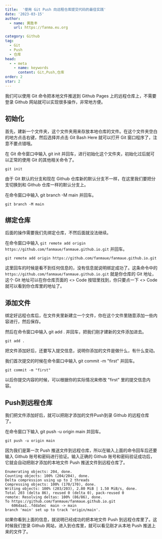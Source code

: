 ```yaml
---
title:  '使用 Git Push 向远程仓库提交代码的最佳实践'
date: '2023-03-15'
author: 
  - name: 黄胜丰
    url: https://fanma.eu.org

category: Github
tag:
  - Git
  - Push
  - 仓库
head:
  - - meta
    - name: keywords
      content: Git,Push,仓库
order: 2
star: 2
---
```


我们可以使用 Git 命令把本地文件推送到 Github Pages 上的远程仓库上，不需要登录 Github 网站就可以实现很多操作，非常地方便。

## 初始化

首先，建新一个文件夹，这个文件夹用来存放本地仓库的文件。在这个文件夹空白的地方点击右键，然后选择并点击 Git Bash Here 就可以打开 Git 窗口程序了，注意不要点错哦。

在 Git 命令窗口中输入 git init 并回车，进行初始化这个文件夹，初始化过后就可以正常的使用 Git 的其他相关命令了。

``` git
git init
```

由于 Git 默认的分支和现在 Github 仓库新的默认分支不一样，在这里我们要把分支切换到和 Github 仓库一样的默认分支上。

在命令窗口中输入 git branch -M main 并回车。

``` git
git branch -M main
```
## 绑定仓库

后面的操作需要我们先绑定仓库，不然后面就没法继续。

在命令窗口中输入 `git remote add origin https://github.com/fanmaue/fanmaue.github.io.git` 并回车。

``` git
git remote add origin https://github.com/fanmaue/fanmaue.github.io.git
```
这里回车的时候是看不到任何信息的，没有信息就说明绑定成功了。这条命令中的 `https://github.com/fanmaue/fanmaue.github.io.git` 就是你仓库的 Git 地址，这个 Git 地址可以在你仓库页面的 <> Code 按钮里找到，你只要点一下 <> Code 就可以看到你仓库里的地址了。

## 添加文件

绑定好远程仓库后，在文件夹里新建立一个文件，你在这个文件里随意添加一些内容进行，然后保存。

然后在命令窗口中输入 git add . 并回车，把我们刚才建新的文件添加进去。

``` git
git add .
```
把文件添加好后，还要写入提交信息，说明你添加的文件是做什么，有什么变动。

我们首次提交的时候在命令窗口中输入 git commit -m "first" 并回车。

``` git
git commit -m "first"
```

以后你提交内容的时候，可以根据你的实际情况来修改 "first" 里的提交信息内容。

## Push到远程仓库

我们把文件添加好后，就可以把刚才添加的文件Push到录 Github 的远程仓库了。

在命令窗口下输入 git push -u origin main 并回车。

``` git
git push -u origin main
```

因为我们是第一次 Push 推送文件到远程仓库，所以在输入上面的命令回车后还要输入 Github 账号和密码进行验证。输入正确的 Github 账号和密码验证成功后，它就会自动把刚才添加的本地文件 Push 推送文件到远程仓库了。

``` git
Enumerating objects: 204, done.
Counting objects: 100% (204/204), done.
Delta compression using up to 2 threads
Compressing objects: 100% (170/170), done.
Writing objects: 100% (203/203), 2.80 MiB | 1.50 MiB/s, done.
Total 203 (delta 86), reused 0 (delta 0), pack-reused 0
remote: Resolving deltas: 100% (86/86), done.
To https://github.com/fanmaue/fanmaue.github.io.git
   606daa1..fdda5ec  main -> main
branch 'main' set up to track 'origin/main'.
```

如果你看到上面的信息，就说明已经成功的把本地文件 Push 到远程仓库里了。这时候我们登录 Github 网站，进入到仓库里，就可以看见刚才从本地 Push 推送上来的文件了。

